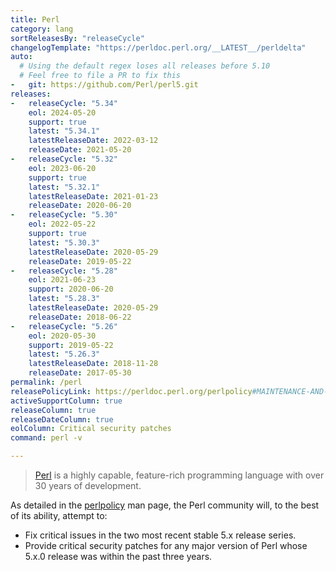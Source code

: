 ```yaml
---
title: Perl
category: lang
sortReleasesBy: "releaseCycle"
changelogTemplate: "https://perldoc.perl.org/__LATEST__/perldelta"
auto:
  # Using the default regex loses all releases before 5.10
  # Feel free to file a PR to fix this
-   git: https://github.com/Perl/perl5.git
releases:
-   releaseCycle: "5.34"
    eol: 2024-05-20
    support: true
    latest: "5.34.1"
    latestReleaseDate: 2022-03-12
    releaseDate: 2021-05-20
-   releaseCycle: "5.32"
    eol: 2023-06-20
    support: true
    latest: "5.32.1"
    latestReleaseDate: 2021-01-23
    releaseDate: 2020-06-20
-   releaseCycle: "5.30"
    eol: 2022-05-22
    support: true
    latest: "5.30.3"
    latestReleaseDate: 2020-05-29
    releaseDate: 2019-05-22
-   releaseCycle: "5.28"
    eol: 2021-06-23
    support: 2020-06-20
    latest: "5.28.3"
    latestReleaseDate: 2020-05-29
    releaseDate: 2018-06-22
-   releaseCycle: "5.26"
    eol: 2020-05-30
    support: 2019-05-22
    latest: "5.26.3"
    latestReleaseDate: 2018-11-28
    releaseDate: 2017-05-30
permalink: /perl
releasePolicyLink: https://perldoc.perl.org/perlpolicy#MAINTENANCE-AND-SUPPORT
activeSupportColumn: true
releaseColumn: true
releaseDateColumn: true
eolColumn: Critical security patches
command: perl -v

---
```


> [Perl](https://www.perl.org/) is a highly capable, feature-rich programming language with over 30 years of development.

As detailed in the [perlpolicy](https://perldoc.perl.org/perlpolicy#MAINTENANCE-AND-SUPPORT) man page, the Perl community will, to the best of its ability, attempt to:
- Fix critical issues in the two most recent stable 5.x release series.
- Provide critical security patches for any major version of Perl whose 5.x.0 release was within the past three years.
